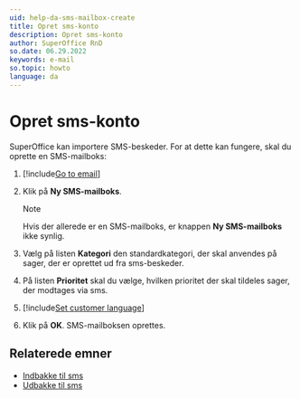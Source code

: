 ```yaml
---
uid: help-da-sms-mailbox-create
title: Opret sms-konto
description: Opret sms-konto
author: SuperOffice RnD
so.date: 06.29.2022
keywords: e-mail
so.topic: howto
language: da
---
```


# Opret sms-konto

SuperOffice kan importere SMS-beskeder. For at dette kan fungere, skal du oprette en SMS-mailboks:

1. [!include[Go to email](includes/goto-email.md)]

1. Klik på **Ny SMS-mailboks**.

    > [!NOTE]
    > Hvis der allerede er en SMS-mailboks, er knappen **Ny SMS-mailboks** ikke synlig.

1. Vælg på listen **Kategori** den standardkategori, der skal anvendes på sager, der er oprettet ud fra sms-beskeder.

1. På listen **Prioritet** skal du vælge, hvilken prioritet der skal tildeles sager, der modtages via sms.

1. [!include[Set customer language](includes/step-set-language.md)]

1. Klik på **OK**. SMS-mailboksen oprettes.

## Relaterede emner

* [Indbakke til sms][2]
* [Udbakke til sms][3]

<!-- Referenced links -->
[2]: screen/sms-inbox.md
[3]: screen/sms-outbox.md
